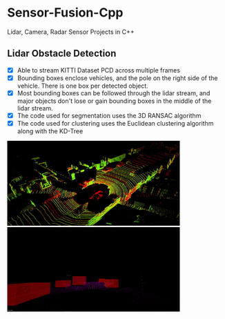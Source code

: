 # Sensor-Fusion-Cpp
Lidar, Camera, Radar Sensor Projects in C++

## Lidar Obstacle Detection
- [x] Able to stream KITTI Dataset PCD across multiple frames
- [x] Bounding boxes enclose vehicles, and the pole on the right side of the vehicle. There is one box per detected object.
- [x] Most bounding boxes can be followed through the lidar stream, and major objects don't lose or gain bounding boxes in the middle of the lidar stream.
- [x] The code used for segmentation uses the 3D RANSAC algorithm 
- [x] The code used for clustering uses the Euclidean clustering algorithm along with the KD-Tree
<p float="left">
  <img src="https://github.com/anaskhan496/Sensor-Fusion-Cpp/blob/main/Lidar-Obstacle-Detection/videos/raw_lidar_data_1.gif" width="400" />
  <img src="https://github.com/anaskhan496/Sensor-Fusion-Cpp/blob/main/Lidar-Obstacle-Detection/videos/final_lidar_data_1.gif" width="400" />
</p>
